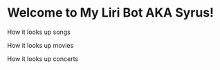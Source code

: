 <h1> Welcome to My Liri Bot AKA Syrus! </h1>

<p> How it looks up songs <p>


<p> How it looks up movies <p>

<p> How it looks up concerts <p>

  

